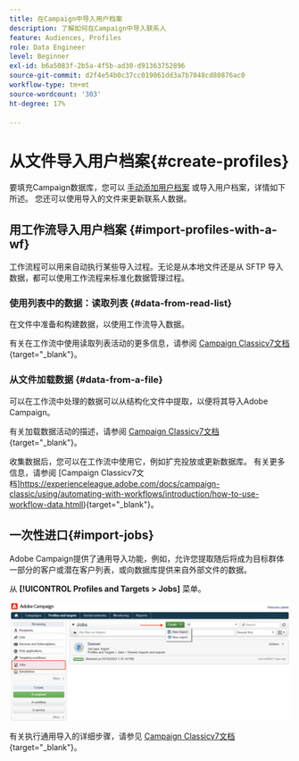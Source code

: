 ```yaml
---
title: 在Campaign中导入用户档案
description: 了解如何在Campaign中导入联系人
feature: Audiences, Profiles
role: Data Engineer
level: Beginner
exl-id: b6a5083f-2b5a-4f5b-ad30-d91363752896
source-git-commit: d2f4e54b0c37cc019061dd3a7b7048cd80876ac0
workflow-type: tm+mt
source-wordcount: '303'
ht-degree: 17%

---
```


# 从文件导入用户档案{#create-profiles}

要填充Campaign数据库，您可以 [手动添加用户档案](create-profiles.md) 或导入用户档案，详情如下所述。 您还可以使用导入的文件来更新联系人数据。

## 用工作流导入用户档案 {#import-profiles-with-a-wf}

工作流程可以用来自动执行某些导入过程。无论是从本地文件还是从 SFTP 导入数据，都可以使用工作流程来标准化数据管理过程。

### 使用列表中的数据：读取列表 {#data-from-read-list}

在文件中准备和构建数据，以使用工作流导入数据。

有关在工作流中使用读取列表活动的更多信息，请参阅 [Campaign Classicv7文档](https://experienceleague.adobe.com/docs/campaign-classic/using/automating-with-workflows/targeting-activities/read-list.html){target=&quot;_blank&quot;}。

### 从文件加载数据 {#data-from-a-file}

可以在工作流中处理的数据可以从结构化文件中提取，以便将其导入Adobe Campaign。

有关加载数据活动的描述，请参阅 [Campaign Classicv7文档](https://experienceleague.adobe.com/docs/campaign-classic/using/automating-with-workflows/action-activities/data-loading--file-.html){target=&quot;_blank&quot;}。

收集数据后，您可以在工作流中使用它，例如扩充投放或更新数据库。 有关更多信息，请参阅 [Campaign Classicv7文档]https://experienceleague.adobe.com/docs/campaign-classic/using/automating-with-workflows/introduction/how-to-use-workflow-data.htmll){target=&quot;_blank&quot;}。

## 一次性进口{#import-jobs}

Adobe Campaign提供了通用导入功能，例如，允许您提取随后将成为目标群体一部分的客户或潜在客户列表，或向数据库提供来自外部文件的数据。

从 **[!UICONTROL Profiles and Targets > Jobs]** 菜单。

![](assets/new-import-job.png)

有关执行通用导入的详细步骤，请参见 [Campaign Classicv7文档](https://experienceleague.adobe.com/docs/campaign-classic/using/getting-started/importing-and-exporting-data/generic-imports-exports/about-generic-imports-exports.html?lang=zh-Hans){target=&quot;_blank&quot;}。
